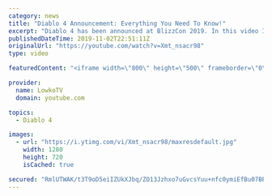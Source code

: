 ```yaml
---
category: news
title: "Diablo 4 Announcement: Everything You Need To Know!"
excerpt: "Diablo 4 has been announced at BlizzCon 2019. In this video I go over everything you need to know about this upcoming Blizzard Entertainment game."
publishedDateTime: 2019-11-02T22:51:11Z
originalUrl: "https://youtube.com/watch?v=Xmt_nsacr98"
type: video

featuredContent: "<iframe width=\"800\" height=\"500\" frameborder=\"0\" src=\"https://www.youtube.com/embed/Xmt_nsacr98\" allow=\"accelerometer; autoplay; encrypted-media; gyroscope; picture-in-picture\" allowfullscreen></iframe>"

provider:
  name: LowkoTV
  domain: youtube.com

topics:
  - Diablo 4

images:
  - url: "https://i.ytimg.com/vi/Xmt_nsacr98/maxresdefault.jpg"
    width: 1280
    height: 720
    isCached: true

secured: "RmlUTWAK/t3T9oD5eiIZUkXJbq/ZO13Jzhxo7uGvcsYuu+nfc0ymiEfBu07BPqSpHZkT09xNR9lWBVQbiaQTRNROgVdH0ec0Dma/xGiAdwsQ2SF7zAdWEViE6URJbCgSiIhMJbcElWijGtNtNsnUw25YWQDpyChIFYfGO7wANvAP4BvxQVZB7FGmEjlf1fMHQJK313nvbLWg1TOPHCbW/zVkqE7Bdvu+c6XvFd4JDEVulOA5vIEehIl5+6/bEgyNzQZo6pjZDZtVR3ONQM+xyWHH/xaGAi0nycPBtdiA69TdbnL5kvcZZb+pDSZrlFJwdPABbu0EKobLuNLYQd4HIAV4bejuLTnbL1OPif5sDFs0xL0gnlKLuPhI2v1pXnXeVaJIXy+eb3T+hU+PmUzOC7PIBmIg6sQ3J/ZQV02FkfJ85AW4WzyMwDTqSWTaP1BW;Azy5payiWh7IcQu60Yr3qQ=="
---
```


